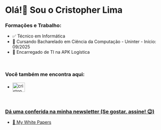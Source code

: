 <h1>Olá!👋 Sou o Cristopher Lima</h1>

<h3 align="left">Formações e Trabalho:</h3>
<ul>
  <li>✅ Técnico em Informática</li> 
  <li>📖 Cursando Bacharelado em Ciência da Computação - Uninter - Início: 09/2025</li>
  <li>💼 Encarregado de TI na APK Logística</li>  
</ul>

<br>

<h3 align="left">Você também me encontra aqui:</h3>
<p align="left">
<ul>
   <li>
     <a href="https://linkedin.com/in/cristopherlima-dev" target="blank"><img align="center" src="https://raw.githubusercontent.com/rahuldkjain/github-profile-readme-generator/master/src/images/icons/Social/linked-in-alt.svg" alt="cristopherlima-dev" height="30"       width="40" />
   </li>
</ul>

<br>

<h3 align="left">Dá uma conferida na minha newsletter (Se gostar, assine! 😉)</h3>
<p align="left">
<ul>
  <li>
    <a href="https://cristopherlimadev.substack.com/" target="blank">📰 My White Papers</a> 
  </li>
</ul> 
</p>





